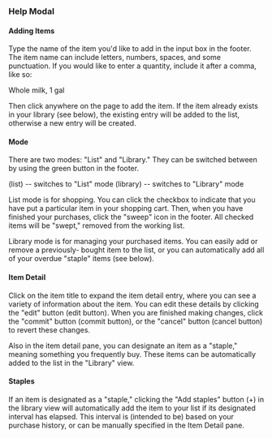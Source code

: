 ### Help Modal

#### Adding Items

Type the name of the item you'd like to add in the input box in the footer.
The item name can include letters, numbers, spaces, and some punctuation.  If
you would like to enter a quantity, include it after a comma, like so:

Whole milk, 1 gal

Then click anywhere on the page to add the item.  If the item already exists
in your library (see below), the existing entry will be added to the list, otherwise
a new entry will be created.

#### Mode

There are two modes: "List" and "Library."  They can be switched between by
using the green button in the footer.

(list) -- switches to "List" mode
(library) -- switches to "Library" mode

List mode is for shopping.  You can click the checkbox to indicate that you
have put a particular item in your shopping cart.  Then, when you have finished
your purchases, click the "sweep" icon in the footer.  All checked items will
be "swept," removed from the working list.

Library mode is for managing your purchased items.  You can easily add or remove a previously-
bought item to the list, or you can automatically add all of your overdue "staple"
items (see below).

#### Item Detail

Click on the item title to expand the item detail entry, where you can see a
variety of information about the item.  You can edit these details by clicking
the "edit" button (edit button).  When you are finished making changes, click
the "commit" button (commit button), or the "cancel" button (cancel button) to
revert these changes.

Also in the item detail pane, you can designate an item as a "staple," meaning
something you frequently buy.  These items can be automatically added to the list
in the "Library" view.

#### Staples

If an item is designated as a "staple," clicking the "Add staples" button (+)
in the library view will automatically add the item to your list if its designated
interval has elapsed.  This interval is (intended to be) based on your purchase
history, or can be manually specified in the Item Detail pane.
